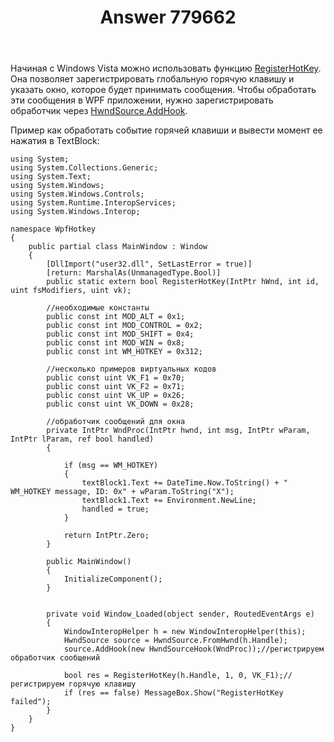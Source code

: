 ﻿---
title: "Answer 779662"
se.owner.user_id: 240512
se.owner.display_name: "MSDN.WhiteKnight"
se.owner.link: "https://ru.stackoverflow.com/users/240512/msdn-whiteknight"
se.answer_id: 779662
se.question_id: 764352
se.post_type: answer
se.score: 1
se.is_accepted: False
---
<p>Начиная с Windows Vista можно использовать функцию <a href="https://msdn.microsoft.com/en-us/library/windows/desktop/ms646309(v=vs.85).aspx" rel="nofollow noreferrer">RegisterHotKey</a>. Она позволяет зарегистрировать глобальную горячую клавишу и указать окно, которое будет принимать сообщения. Чтобы обработать эти сообщения в WPF приложении, нужно зарегистрировать обработчик через <a href="https://msdn.microsoft.com/ru-ru/library/system.windows.interop.hwndsource.addhook(v=vs.110).aspx" rel="nofollow noreferrer">HwndSource.AddHook</a>. </p>

<p>Пример как обработать событие горячей клавиши и вывести момент ее нажатия в TextBlock:</p>

<pre><code>using System;
using System.Collections.Generic;
using System.Text;
using System.Windows;
using System.Windows.Controls;
using System.Runtime.InteropServices;
using System.Windows.Interop;

namespace WpfHotkey
{
    public partial class MainWindow : Window
    {
        [DllImport("user32.dll", SetLastError = true)]
        [return: MarshalAs(UnmanagedType.Bool)]
        public static extern bool RegisterHotKey(IntPtr hWnd, int id, uint fsModifiers, uint vk);

        //необходимые константы
        public const int MOD_ALT = 0x1;
        public const int MOD_CONTROL = 0x2;
        public const int MOD_SHIFT = 0x4;
        public const int MOD_WIN = 0x8;
        public const int WM_HOTKEY = 0x312;

        //несколько примеров виртуальных кодов
        public const uint VK_F1 = 0x70;
        public const uint VK_F2 = 0x71;
        public const uint VK_UP = 0x26;
        public const uint VK_DOWN = 0x28;

        //обработчик сообщений для окна
        private IntPtr WndProc(IntPtr hwnd, int msg, IntPtr wParam, IntPtr lParam, ref bool handled)
        {

            if (msg == WM_HOTKEY)
            {
                textBlock1.Text += DateTime.Now.ToString() + " WM_HOTKEY message, ID: 0x" + wParam.ToString("X");
                textBlock1.Text += Environment.NewLine;
                handled = true;
            }

            return IntPtr.Zero;
        }

        public MainWindow()
        {
            InitializeComponent();            
        }


        private void Window_Loaded(object sender, RoutedEventArgs e)
        {
            WindowInteropHelper h = new WindowInteropHelper(this);
            HwndSource source = HwndSource.FromHwnd(h.Handle);
            source.AddHook(new HwndSourceHook(WndProc));//регистрируем обработчик сообщений

            bool res = RegisterHotKey(h.Handle, 1, 0, VK_F1);//регистрируем горячую клавишу
            if (res == false) MessageBox.Show("RegisterHotKey failed");
        }
    }
}
</code></pre>
